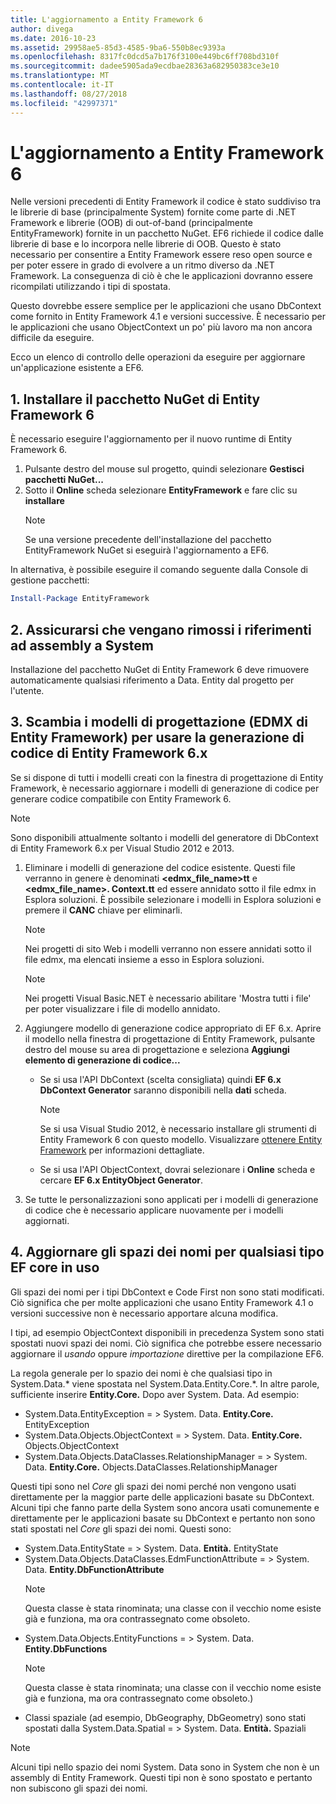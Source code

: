 ```yaml
---
title: L'aggiornamento a Entity Framework 6
author: divega
ms.date: 2016-10-23
ms.assetid: 29958ae5-85d3-4585-9ba6-550b8ec9393a
ms.openlocfilehash: 8317fc0dcd5a7b176f3100e449bc6ff708bd310f
ms.sourcegitcommit: dadee5905ada9ecdbae28363a682950383ce3e10
ms.translationtype: MT
ms.contentlocale: it-IT
ms.lasthandoff: 08/27/2018
ms.locfileid: "42997371"
---
```

# <a name="upgrading-to-entity-framework-6"></a>L'aggiornamento a Entity Framework 6

Nelle versioni precedenti di Entity Framework il codice è stato suddiviso tra le librerie di base (principalmente System) fornite come parte di .NET Framework e librerie (OOB) di out-of-band (principalmente EntityFramework) fornite in un pacchetto NuGet. EF6 richiede il codice dalle librerie di base e lo incorpora nelle librerie di OOB. Questo è stato necessario per consentire a Entity Framework essere reso open source e per poter essere in grado di evolvere a un ritmo diverso da .NET Framework. La conseguenza di ciò è che le applicazioni dovranno essere ricompilati utilizzando i tipi di spostata.

Questo dovrebbe essere semplice per le applicazioni che usano DbContext come fornito in Entity Framework 4.1 e versioni successive. È necessario per le applicazioni che usano ObjectContext un po' più lavoro ma non ancora difficile da eseguire.

Ecco un elenco di controllo delle operazioni da eseguire per aggiornare un'applicazione esistente a EF6.

## <a name="1-install-the-ef6-nuget-package"></a>1. Installare il pacchetto NuGet di Entity Framework 6

È necessario eseguire l'aggiornamento per il nuovo runtime di Entity Framework 6.

1. Pulsante destro del mouse sul progetto, quindi selezionare **Gestisci pacchetti NuGet...**  
2. Sotto il **Online** scheda selezionare **EntityFramework** e fare clic su **installare**  
   > [!NOTE]
   > Se una versione precedente dell'installazione del pacchetto EntityFramework NuGet si eseguirà l'aggiornamento a EF6.

In alternativa, è possibile eseguire il comando seguente dalla Console di gestione pacchetti:

``` powershell
Install-Package EntityFramework
```

## <a name="2-ensure-that-assembly-references-to-systemdataentitydll-are-removed"></a>2. Assicurarsi che vengano rimossi i riferimenti ad assembly a System

Installazione del pacchetto NuGet di Entity Framework 6 deve rimuovere automaticamente qualsiasi riferimento a Data. Entity dal progetto per l'utente.

## <a name="3-swap-any-ef-designer-edmx-models-to-use-ef-6x-code-generation"></a>3. Scambia i modelli di progettazione (EDMX di Entity Framework) per usare la generazione di codice di Entity Framework 6.x

Se si dispone di tutti i modelli creati con la finestra di progettazione di Entity Framework, è necessario aggiornare i modelli di generazione di codice per generare codice compatibile con Entity Framework 6.

> [!NOTE]
> Sono disponibili attualmente soltanto i modelli del generatore di DbContext di Entity Framework 6.x per Visual Studio 2012 e 2013.

1. Eliminare i modelli di generazione del codice esistente. Questi file verranno in genere è denominati  **\<edmx_file_name\>tt** e  **\<edmx_file_name\>. Context.tt** ed essere annidato sotto il file edmx in Esplora soluzioni. È possibile selezionare i modelli in Esplora soluzioni e premere il **CANC** chiave per eliminarli.  
   > [!NOTE]
   > Nei progetti di sito Web i modelli verranno non essere annidati sotto il file edmx, ma elencati insieme a esso in Esplora soluzioni.  

   > [!NOTE]
   > Nei progetti Visual Basic.NET è necessario abilitare 'Mostra tutti i file' per poter visualizzare i file di modello annidato.
2. Aggiungere modello di generazione codice appropriato di EF 6.x. Aprire il modello nella finestra di progettazione di Entity Framework, pulsante destro del mouse su area di progettazione e seleziona **Aggiungi elemento di generazione di codice...**
    - Se si usa l'API DbContext (scelta consigliata) quindi **EF 6.x DbContext Generator** saranno disponibili nella **dati** scheda.  
      > [!NOTE]
      > Se si usa Visual Studio 2012, è necessario installare gli strumenti di Entity Framework 6 con questo modello. Visualizzare [ottenere Entity Framework](~/ef6/fundamentals/install.md) per informazioni dettagliate.  

    - Se si usa l'API ObjectContext, dovrai selezionare i **Online** scheda e cercare **EF 6.x EntityObject Generator**.  
3. Se tutte le personalizzazioni sono applicati per i modelli di generazione di codice che è necessario applicare nuovamente per i modelli aggiornati.

## <a name="4-update-namespaces-for-any-core-ef-types-being-used"></a>4. Aggiornare gli spazi dei nomi per qualsiasi tipo EF core in uso

Gli spazi dei nomi per i tipi DbContext e Code First non sono stati modificati. Ciò significa che per molte applicazioni che usano Entity Framework 4.1 o versioni successive non è necessario apportare alcuna modifica.

I tipi, ad esempio ObjectContext disponibili in precedenza System sono stati spostati nuovi spazi dei nomi. Ciò significa che potrebbe essere necessario aggiornare il *usando* oppure *importazione* direttive per la compilazione EF6.

La regola generale per lo spazio dei nomi è che qualsiasi tipo in System.Data.* viene spostata nel System.Data.Entity.Core.*. In altre parole, sufficiente inserire **Entity.Core.** Dopo aver System. Data. Ad esempio:

- System.Data.EntityException = > System. Data. **Entity.Core.** EntityException  
- System.Data.Objects.ObjectContext = > System. Data. **Entity.Core.** Objects.ObjectContext  
- System.Data.Objects.DataClasses.RelationshipManager = > System. Data. **Entity.Core.** Objects.DataClasses.RelationshipManager  

Questi tipi sono nel *Core* gli spazi dei nomi perché non vengono usati direttamente per la maggior parte delle applicazioni basate su DbContext. Alcuni tipi che fanno parte della System sono ancora usati comunemente e direttamente per le applicazioni basate su DbContext e pertanto non sono stati spostati nel *Core* gli spazi dei nomi. Questi sono:

- System.Data.EntityState = > System. Data. **Entità.** EntityState  
- System.Data.Objects.DataClasses.EdmFunctionAttribute = > System. Data. **Entity.DbFunctionAttribute**  
  > [!NOTE]
  > Questa classe è stata rinominata; una classe con il vecchio nome esiste già e funziona, ma ora contrassegnato come obsoleto.  
- System.Data.Objects.EntityFunctions = > System. Data. **Entity.DbFunctions**  
  > [!NOTE]
  > Questa classe è stata rinominata; una classe con il vecchio nome esiste già e funziona, ma ora contrassegnato come obsoleto.)  
- Classi spaziale (ad esempio, DbGeography, DbGeometry) sono stati spostati dalla System.Data.Spatial = > System. Data. **Entità.** Spaziali

> [!NOTE]
> Alcuni tipi nello spazio dei nomi System. Data sono in System che non è un assembly di Entity Framework. Questi tipi non è sono spostato e pertanto non subiscono gli spazi dei nomi.
